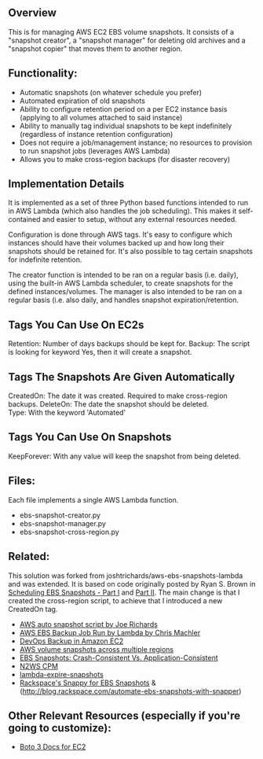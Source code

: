 ## Overview

This is for managing AWS EC2 EBS volume snapshots. It consists of a "snapshot creator", a "snapshot manager" for deleting old archives and a "snapshot copier" that moves them to another region. 

## Functionality:

- Automatic snapshots (on whatever schedule you prefer)
- Automated expiration of old snapshots
- Ability to configure retention period on a per EC2 instance basis (applying to all volumes attached to said instance)
- Ability to manually tag individual snapshots to be kept indefinitely (regardless of instance retention configuration)
- Does not require a job/management instance; no resources to provision to run snapshot jobs (leverages AWS Lambda)
- Allows you to make cross-region backups (for disaster recovery)

## Implementation Details

It is implemented as a set of three Python based functions intended to run in AWS Lambda (which also handles the job scheduling). This makes it self-contained and easier to setup, without any external resources needed.

Configuration is done through AWS tags. It's easy to configure which instances should have their volumes backed up and how long their snapshots should be retained for. It's also possible to tag certain snapshots for indefinite retention.

The creator function is intended to be ran on a regular basis (i.e. daily), using the built-in AWS Lambda scheduler, to create snapshots for the defined instances/volumes. The manager is also intended to be ran on a regular basis (i.e. also daily, and handles snapshot expiration/retention. 

## Tags You Can Use On EC2s

Retention: Number of days backups should be kept for.
Backup: The script is looking for keyword Yes, then it will create a snapshot.  

## Tags The Snapshots Are Given Automatically

CreatedOn: The date it was created. Required to make cross-region backups.
DeleteOn: The date the snapshot should be deleted.  
Type: With the keyword 'Automated' 

## Tags You Can Use On Snapshots

KeepForever: With any value will keep the snapshot from being deleted.

## Files:

Each file implements a single AWS Lambda function.

- ebs-snapshot-creator.py
- ebs-snapshot-manager.py
- ebs-snapshot-cross-region.py

## Related:

This solution was forked from joshtrichards/aws-ebs-snapshots-lambda and was extended. It is based on code originally posted by Ryan S. Brown in [Scheduling EBS Snapshots - Part I](https://serverlesscode.com/post/lambda-schedule-ebs-snapshot-backups/) and [Part II](https://serverlesscode.com/post/lambda-schedule-ebs-snapshot-backups-2/). The main change is that I created the cross-region script, to achieve that I 
introduced a new CreatedOn tag. 

- [AWS auto snapshot script by Joe Richards](https://github.com/viyh/aws-scripts/blob/master/lambda_autosnap.py)
- [AWS EBS Backup Job Run by Lambda by Chris Machler](http://www.evergreenitco.com/evergreenit-blog/2016/4/19/aws-ebs-backup-job-run-by-lambda)
- [DevOps Backup in Amazon EC2](https://medium.com/aws-activate-startup-blog/devops-backup-in-amazon-ec2-190c6fcce41b#.hyo4nyqur)
- [AWS volume snapshots across multiple regions](https://mattyboy.net/general/aws-volume-snapshots-across-multiple-regions/)
- [EBS Snapshots: Crash-Consistent Vs. Application-Consistent](http://www.n2ws.com/blog/ebs-snapshots-crash-consistent-vs-application-consistent.html)
- [N2WS CPM](http://www.n2ws.com/products-services/pricing-registration.html)
- [lambda-expire-snapshots](https://github.com/RideAmigosCorp/lambda-expire-snapshots)
- [Rackspace's Snappy for EBS Snapshots](https://github.com/rackerlabs/ebs_snapper) & (http://blog.rackspace.com/automate-ebs-snapshots-with-snapper)

## Other Relevant Resources (especially if you're going to customize):

- [Boto 3 Docs for EC2](https://boto3.readthedocs.io/en/latest/reference/services/ec2.html)

